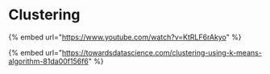 # Clustering



{% embed url="https://www.youtube.com/watch?v=KtRLF6rAkyo" %}



{% embed url="https://towardsdatascience.com/clustering-using-k-means-algorithm-81da00f156f6" %}

